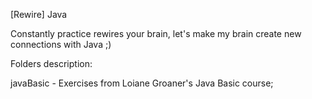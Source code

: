 [Rewire] Java

Constantly practice rewires your brain, let's make my brain create new connections with Java ;)


Folders description:

javaBasic - Exercises from Loiane Groaner's Java Basic course; 

